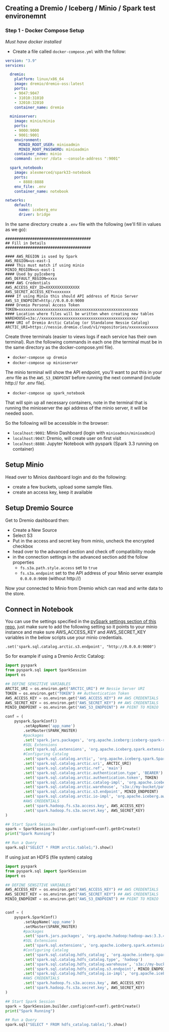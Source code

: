 ## Creating a Dremio / Iceberg / Minio / Spark test environemnt

### Step 1 - Docker Compose Setup

_Must have docker installed_

- Create a file called `docker-compose.yml` with the follow:

```yml
version: "3.9"
services:

  dremio:
    platform: linux/x86_64
    image: dremio/dremio-oss:latest
    ports: 
    - 9047:9047
    - 31010:31010
    - 32010:32010
    container_name: dremio

  minioserver:
    image: minio/minio
    ports:
    - 9000:9000
    - 9001:9001
    environment:
      MINIO_ROOT_USER: minioadmin
      MINIO_ROOT_PASSWORD: minioadmin
    container_name: minio
    command: server /data --console-address ":9001"

  spark_notebook:
    image: alexmerced/spark33-notebook
    ports: 
      - 8888:8888
    env_file: .env
    container_name: notebook

networks:
    default:
      name: iceberg_env
      driver: bridge
```

In the same directory create a `.env` file with the following (we'll fill in values as we go):

```env
######################################
## Fill in Details
######################################

#### AWS_REGION is used by Spark
AWS_REGION=us-east-1
#### This must match if using minio
MINIO_REGION=us-east-1
#### Used by pyIceberg
AWS_DEFAULT_REGION=xxxx
#### AWS Credentials
AWS_ACCESS_KEY_ID=XXXXXXXXXXXXXXX
AWS_SECRET_ACCESS_KEY=xxxxxxx
#### If using Minio this should API address of Minio Server
AWS_S3_ENDPOINT=http://0.0.0.0:9000
#### Dremio Personal Access Token
TOKEN=xxxxxxxxxxxxxxxxxxxxxxxxxxxxxxxxxxxxxxxxxxxxxxxxxxxxx
#### Location where files will be written when creating new tables
WAREHOUSE=s3a://xxxxxxxxxxxxxxxxxxxxxxxxxxxxxxxxxxxxxxxxxx/
#### URI of Dremio Arctic Catalog (or Standalone Nessie Catalog)
ARCTIC_URI=https://nessie.dremio.cloud/v1/repositories/xxxxxxxxxxxxx
```


Create three terminals (easier to views logs if each service has their own terminal). Run the following commands in each one (the terminal must be in the same directory as the docker-compose.yml file).

- `docker-compose up dremio`
- `docker-compose up minioserver`

The minio terminal will show the API endpoint, you'll want to put this in your .env file as the `AWS_S3_ENDPOINT` before running the next command (include http:// for .env file).

- `docker-compose up spark_notebook`

That will spin up all necessary containers, note in the terminal that is running the minioserver the api address of the minio server, it will be needed soon.

So the following will be accessible in the browser:
- `localhost:9001`: Minio Dashboard (login with `minioadmin/minioadmin`)
- `localhost:9047`: Dremio, will create user on first visit
- `localhost:8888`: Jupyter Notebook with pyspark (Spark 3.3 running on container)

## Setup Minio

Head over to Minios dashboard login and do the following:

- create a few buckets, upload some sample files.
- create an access key, keep it available

## Setup Dremio Source

Get to Dremio dashboard then:

- Create a New Source
- Select S3
- Put in the access and secret key from minio, uncheck the encrypted checkbox
- head over to the advanced section and check off compatibility mode
- in the connection settings in the advanced section add the follow properties
  - `fs.s3a.path.style.access` set to `true`
  - `fs.s3a.endpoint` set to the API address of your Minio server example `0.0.0.0:9000` (without http://)

Now your connected to Minio from Dremio which can read and write data to the store.

## Connect in Notebook

You can use the settings specified in the [pySpark settings section of this repo](./icebergpyspark), just make sure to add the following setting so it points to your minio instance and make sure AWS_ACCESS_KEY and AWS_SECRET_KEY variables in the below scripts use your minio credentials.

```
.set('spark.sql.catalog.arctic.s3.endpoint', "http://0.0.0.0:9000")
```

So for example if using a Dremio Arctic Catalog:

```py
import pyspark
from pyspark.sql import SparkSession
import os

## DEFINE SENSITIVE VARIABLES
ARCTIC_URI = os.environ.get("ARCTIC_URI") ## Nessie Server URI
TOKEN = os.environ.get("TOKEN") ## Authentication Token
AWS_ACCESS_KEY = os.environ.get("AWS_ACCESS_KEY") ## AWS CREDENTIALS
AWS_SECRET_KEY = os.environ.get("AWS_SECRET_KEY") ## AWS CREDENTIALS
MINIO_ENDPOINT = os.environ.get("AWS_S3_ENDPOINT") ## POINT TO MINIO

conf = (
    pyspark.SparkConf()
        .setAppName('app_name')
        .setMaster(SPARK_MASTER)
  		#packages
        .set('spark.jars.packages', 'org.apache.iceberg:iceberg-spark-runtime-3.3_2.12:1.0.0,org.projectnessie:nessie-spark-extensions-3.3_2.12:0.44.0,software.amazon.awssdk:bundle:2.17.178,software.amazon.awssdk:url-connection-client:2.17.178')
  		#SQL Extensions
        .set('spark.sql.extensions', 'org.apache.iceberg.spark.extensions.IcebergSparkSessionExtensions,org.projectnessie.spark.extensions.NessieSparkSessionExtensions')
  		#Configuring Catalog
        .set('spark.sql.catalog.arctic', 'org.apache.iceberg.spark.SparkCatalog')
        .set('spark.sql.catalog.arctic.uri', ARCTIC_URI)
        .set('spark.sql.catalog.arctic.ref', 'main')
        .set('spark.sql.catalog.arctic.authentication.type', 'BEARER')
        .set('spark.sql.catalog.arctic.authentication.token', TOKEN)
        .set('spark.sql.catalog.arctic.catalog-impl', 'org.apache.iceberg.nessie.NessieCatalog')
        .set('spark.sql.catalog.arctic.warehouse', 's3a://my-bucket/path/')
        .set('spark.sql.catalog.arctic.s3.endpoint', MINIO_ENDPOINT)
        .set('spark.sql.catalog.arctic.io-impl', 'org.apache.iceberg.aws.s3.S3FileIO')
  		#AWS CREDENTIALS
        .set('spark.hadoop.fs.s3a.access.key', AWS_ACCESS_KEY)
        .set('spark.hadoop.fs.s3a.secret.key', AWS_SECRET_KEY)
)

## Start Spark Session
spark = SparkSession.builder.config(conf=conf).getOrCreate()
print("Spark Running")

## Run a Query
spark.sql("SELECT * FROM arctic.table1;").show()
```

If using just an HDFS (file system) catalog

```py
import pyspark
from pyspark.sql import SparkSession
import os

## DEFINE SENSITIVE VARIABLES
AWS_ACCESS_KEY = os.environ.get("AWS_ACCESS_KEY") ## AWS CREDENTIALS
AWS_SECRET_KEY = os.environ.get("AWS_SECRET_KEY") ## AWS CREDENTIALS
MINIO_ENDPOINT = os.environ.get("AWS_S3_ENDPOINT") ## POINT TO MINIO


conf = (
    pyspark.SparkConf()
        .setAppName('app_name')
        .setMaster(SPARK_MASTER)
  		#packages
        .set('spark.jars.packages', 'org.apache.hadoop:hadoop-aws:3.3.4,org.apache.iceberg:iceberg-spark-runtime-3.3_2.12:1.0.0,software.amazon.awssdk:bundle:2.17.178,software.amazon.awssdk:url-connection-client:2.17.178')
  		#SQL Extensions
        .set('spark.sql.extensions', 'org.apache.iceberg.spark.extensions.IcebergSparkSessionExtensions')
  		#Configuring Catalog
        .set('spark.sql.catalog.hdfs_catalog', 'org.apache.iceberg.spark.SparkCatalog')
        .set('spark.sql.catalog.hdfs_catalog.type', 'hadoop')
        .set('spark.sql.catalog.hdfs_catalog.warehouse', 's3a://my-bucket/path/')
        .set('spark.sql.catalog.hdfs_catalog.s3.endpoint', MINIO_ENDPOINT)
        .set('spark.sql.catalog.hdfs_catalog.io-impl', 'org.apache.iceberg.aws.s3.S3FileIO')
  		#AWS CREDENTIALS
        .set('spark.hadoop.fs.s3a.access.key', AWS_ACCESS_KEY)
        .set('spark.hadoop.fs.s3a.secret.key', AWS_SECRET_KEY)
)

## Start Spark Session
spark = SparkSession.builder.config(conf=conf).getOrCreate()
print("Spark Running")

## Run a Query
spark.sql("SELECT * FROM hdfs_catalog.table1;").show()
```

